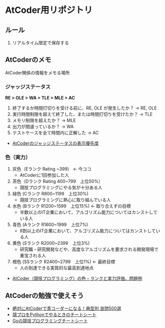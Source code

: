 # AtCoder用リポジトリ
## ルール
1. リアルタイム限定で保存する

## AtCoderのメモ
AtCoder関係の情報をメモる場所

### ジャッジステータス
**RE > OLE > WA > TLE > MLE > AC**
1. 終了するか時間打切りを受ける前に、RE, OLE が発生したか？ → RE, OLE
2. 実行時間制限を超えて終了した、または時間打切りを受けたか？ → TLE
3. メモリ制限を超えたか？ → MLE
4. 出力が間違っているか？ → WA
5. テストケースを全て時間内に正解した → AC
- [AtCoderのジャッジステータスの表示優先度](https://qiita.com/tomii9273/items/54cd7c1a7fb5591a8d9b)

### 色（実力）
1. 灰色（Eランク Rating ~399） ← 今ココ
   - AtCoderに1回参加した人
2. 茶色（Dランク Rating 400~799　上位50%）
   - 競技プログラミングにやる気が十分ある人
3. 緑色 (Cランク R800~1199　上位30%)
   - 競技プログラミングに熱心に取り組んでいる人
4. 水色 (Bランク R1200~1599　上位15%) ← 取り合えずの目標
   - 半数以上のIT企業において、アルゴリズム能力についてはカンストしている人
5. 青色 (Aランク R1600~1999　上位7%)
   - 8割以上のIT企業において、アルゴリズム能力についてはカンストしている人
6. 黄色 (Sランク R2000~2399　上位3%)
   - 研究職・研究開発などや、高度なアルゴリズムを要求される開発現場で重宝される人
7. 橙色 (SSランク R2400~2799　上位1%) ← 最終目標
   - 人の到達できる実質的な最高到達地点

- [AtCoder（競技プログラミング）の色・ランクと実力評価、問題例](https://chokudai.hatenablog.com/entry/2019/02/11/155904)

## AtCoderの勉強で使えそう
- [絶対にAtCoderで青コーダーになる！典型別 良問500選](https://note.com/rikimarublack/n/n3074b0955e95)
- [競プロをPythonでやるときのチートシート](https://qiita.com/hidehic0/items/59116d9811ad4d03380e)
- [Goの競技プログラミングチートシート](https://qiita.com/Rqixy/items/61f932985784f2b5f135)